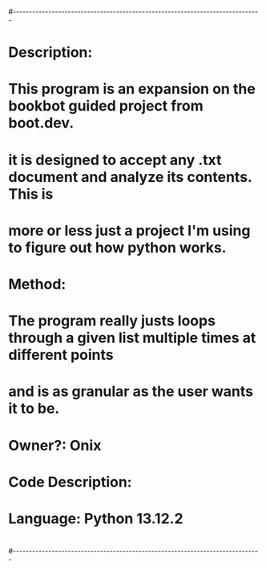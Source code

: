#-----------------------------------------------------------------------------
# Description:
#   This program is an expansion on the bookbot guided project from boot.dev.
#   it is designed to accept any .txt document and analyze its contents. This is
#   more or less just a project I'm using to figure out how python works. 
#
# Method:
#  The program really justs loops through a given list multiple times at different points
#  and is as granular as the user wants it to be. 
#
# Owner?: Onix
#
# Code Description:
#   Language: Python 13.12.2
#   
#-----------------------------------------------------------------------------
